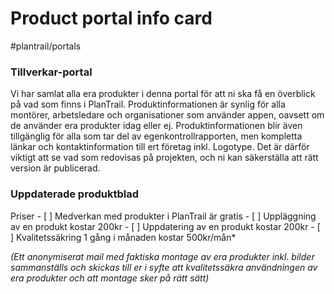 # Product portal info card

#plantrail/portals

<h3>Tillverkar-portal</h3>
Vi har samlat alla era produkter i denna portal för att ni ska få en överblick på vad som finns i PlanTrail.
Produktinformationen är synlig för alla montörer, arbetsledare och organisationer som använder appen, oavsett om de använder era produkter idag eller ej. Produktinformationen blir även tillgänglig för alla som tar del av egenkontrollrapporten, men kompletta länkar och kontaktinformation till ert företag inkl. Logotype. Det är därför viktigt att se vad som redovisas på projekten, och ni kan säkerställa att rätt version är publicerad.

<h3>Uppdaterade produktblad</h3
Vid uppdatering av era produkter med anledning av ny miljöklassning, nya tester eller certifikat kommer den gamla versionen av produkten att ligga kvar i systemet. Då arbeten har utförts under tidigare version av produkten med då tillhörande gällande certifikat eller klassning, så skall således de gamla kontrollpunkterna referera till den då aktiva standarden. När ni vill uppdatera en produkt hör ni av er till PlanTrail tfn 020-12 11 10 eller  [[mailto:info@plantrail.com|info@plantrail.com]] .

<h3>Priser</h3>
- [ ] Medverkan med produkter i PlanTrail är gratis
- [ ] Uppläggning av en produkt kostar 200kr
- [ ] Uppdatering av en produkt kostar 200kr
- [ ] Kvalitetssäkring 1 gång i månaden kostar 500kr/mån*

*(Ett anonymiserat mail med faktiska montage av era produkter inkl. bilder sammanställs och skickas till er i syfte att kvalitetssäkra användningen av era produkter och att montage sker på rätt sätt)*
